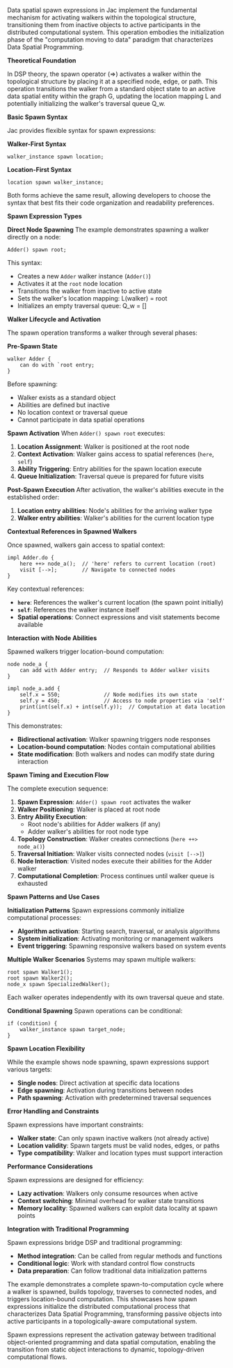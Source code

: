 Data spatial spawn expressions in Jac implement the fundamental mechanism for activating walkers within the topological structure, transitioning them from inactive objects to active participants in the distributed computational system. This operation embodies the initialization phase of the "computation moving to data" paradigm that characterizes Data Spatial Programming.

**Theoretical Foundation**

In DSP theory, the spawn operator (⇒) activates a walker within the topological structure by placing it at a specified node, edge, or path. This operation transitions the walker from a standard object state to an active data spatial entity within the graph G, updating the location mapping L and potentially initializing the walker's traversal queue Q_w.

**Basic Spawn Syntax**

Jac provides flexible syntax for spawn expressions:

**Walker-First Syntax**
```jac
walker_instance spawn location;
```

**Location-First Syntax**  
```jac
location spawn walker_instance;
```

Both forms achieve the same result, allowing developers to choose the syntax that best fits their code organization and readability preferences.

**Spawn Expression Types**

**Direct Node Spawning**
The example demonstrates spawning a walker directly on a node:
```jac
Adder() spawn root;
```

This syntax:
- Creates a new `Adder` walker instance (`Adder()`)
- Activates it at the `root` node location
- Transitions the walker from inactive to active state
- Sets the walker's location mapping: L(walker) = root
- Initializes an empty traversal queue: Q_w = []

**Walker Lifecycle and Activation**

The spawn operation transforms a walker through several phases:

**Pre-Spawn State**
```jac
walker Adder {
    can do with `root entry;
}
```

Before spawning:
- Walker exists as a standard object
- Abilities are defined but inactive
- No location context or traversal queue
- Cannot participate in data spatial operations

**Spawn Activation**
When `Adder() spawn root` executes:
1. **Location Assignment**: Walker is positioned at the root node
2. **Context Activation**: Walker gains access to spatial references (`here`, `self`)
3. **Ability Triggering**: Entry abilities for the spawn location execute
4. **Queue Initialization**: Traversal queue is prepared for future visits

**Post-Spawn Execution**
After activation, the walker's abilities execute in the established order:
1. **Location entry abilities**: Node's abilities for the arriving walker type
2. **Walker entry abilities**: Walker's abilities for the current location type

**Contextual References in Spawned Walkers**

Once spawned, walkers gain access to spatial context:

```jac
impl Adder.do {
    here ++> node_a();  // 'here' refers to current location (root)
    visit [-->];        // Navigate to connected nodes
}
```

Key contextual references:
- **`here`**: References the walker's current location (the spawn point initially)
- **`self`**: References the walker instance itself
- **Spatial operations**: Connect expressions and visit statements become available

**Interaction with Node Abilities**

Spawned walkers trigger location-bound computation:

```jac
node node_a {
    can add with Adder entry;  // Responds to Adder walker visits
}

impl node_a.add {
    self.x = 550;              // Node modifies its own state
    self.y = 450;              // Access to node properties via 'self'
    print(int(self.x) + int(self.y));  // Computation at data location
}
```

This demonstrates:
- **Bidirectional activation**: Walker spawning triggers node responses
- **Location-bound computation**: Nodes contain computational abilities
- **State modification**: Both walkers and nodes can modify state during interaction

**Spawn Timing and Execution Flow**

The complete execution sequence:

1. **Spawn Expression**: `Adder() spawn root` activates the walker
2. **Walker Positioning**: Walker is placed at root node
3. **Entry Ability Execution**: 
   - Root node's abilities for Adder walkers (if any)
   - Adder walker's abilities for root node type
4. **Topology Construction**: Walker creates connections (`here ++> node_a()`)
5. **Traversal Initiation**: Walker visits connected nodes (`visit [-->]`)
6. **Node Interaction**: Visited nodes execute their abilities for the Adder walker
7. **Computational Completion**: Process continues until walker queue is exhausted

**Spawn Patterns and Use Cases**

**Initialization Patterns**
Spawn expressions commonly initialize computational processes:
- **Algorithm activation**: Starting search, traversal, or analysis algorithms
- **System initialization**: Activating monitoring or management walkers
- **Event triggering**: Spawning responsive walkers based on system events

**Multiple Walker Scenarios**
Systems may spawn multiple walkers:
```jac
root spawn Walker1();
root spawn Walker2();
node_x spawn SpecializedWalker();
```

Each walker operates independently with its own traversal queue and state.

**Conditional Spawning**
Spawn operations can be conditional:
```jac
if (condition) {
    walker_instance spawn target_node;
}
```

**Spawn Location Flexibility**

While the example shows node spawning, spawn expressions support various targets:
- **Single nodes**: Direct activation at specific data locations
- **Edge spawning**: Activation during transitions between nodes
- **Path spawning**: Activation with predetermined traversal sequences

**Error Handling and Constraints**

Spawn expressions have important constraints:
- **Walker state**: Can only spawn inactive walkers (not already active)
- **Location validity**: Spawn targets must be valid nodes, edges, or paths
- **Type compatibility**: Walker and location types must support interaction

**Performance Considerations**

Spawn expressions are designed for efficiency:
- **Lazy activation**: Walkers only consume resources when active
- **Context switching**: Minimal overhead for walker state transitions
- **Memory locality**: Spawned walkers can exploit data locality at spawn points

**Integration with Traditional Programming**

Spawn expressions bridge DSP and traditional programming:
- **Method integration**: Can be called from regular methods and functions
- **Conditional logic**: Work with standard control flow constructs
- **Data preparation**: Can follow traditional data initialization patterns

The example demonstrates a complete spawn-to-computation cycle where a walker is spawned, builds topology, traverses to connected nodes, and triggers location-bound computation. This showcases how spawn expressions initialize the distributed computational process that characterizes Data Spatial Programming, transforming passive objects into active participants in a topologically-aware computational system.

Spawn expressions represent the activation gateway between traditional object-oriented programming and data spatial computation, enabling the transition from static object interactions to dynamic, topology-driven computational flows.
